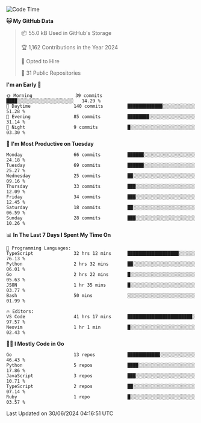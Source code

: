 <!--START_SECTION:thansetan-waka-->
![Code Time](http://img.shields.io/badge/Code%20Time-45%20hrs%2015%20mins-blue)

**🐱 My GitHub Data** 

> 📦 55.0 kB Used in GitHub's Storage 
 > 
> 🏆 1,162 Contributions in the Year 2024
 > 
> 💼 Opted to Hire
 > 
> 📜 31 Public Repositories 
 > 

**I'm an Early 🐤** 

```text
🌞 Morning                39 commits          ████░░░░░░░░░░░░░░░░░░░░░   14.29 % 
🌆 Daytime                140 commits         █████████████░░░░░░░░░░░░   51.28 % 
🌃 Evening                85 commits          ████████░░░░░░░░░░░░░░░░░   31.14 % 
🌙 Night                  9 commits           █░░░░░░░░░░░░░░░░░░░░░░░░   03.30 % 
```

📅 **I'm Most Productive on Tuesday** 

```text
Monday                   66 commits          ██████░░░░░░░░░░░░░░░░░░░   24.18 % 
Tuesday                  69 commits          ██████░░░░░░░░░░░░░░░░░░░   25.27 % 
Wednesday                25 commits          ██░░░░░░░░░░░░░░░░░░░░░░░   09.16 % 
Thursday                 33 commits          ███░░░░░░░░░░░░░░░░░░░░░░   12.09 % 
Friday                   34 commits          ███░░░░░░░░░░░░░░░░░░░░░░   12.45 % 
Saturday                 18 commits          ██░░░░░░░░░░░░░░░░░░░░░░░   06.59 % 
Sunday                   28 commits          ███░░░░░░░░░░░░░░░░░░░░░░   10.26 % 
```

📊 **In The Last 7 Days I Spent My Time On** 

```text
💬 Programming Languages: 
TypeScript               32 hrs 12 mins      ███████████████████░░░░░░   76.13 % 
Python                   2 hrs 32 mins       ██░░░░░░░░░░░░░░░░░░░░░░░   06.01 % 
Go                       2 hrs 22 mins       █░░░░░░░░░░░░░░░░░░░░░░░░   05.63 % 
JSON                     1 hr 35 mins        █░░░░░░░░░░░░░░░░░░░░░░░░   03.77 % 
Bash                     50 mins             ░░░░░░░░░░░░░░░░░░░░░░░░░   01.99 % 

🔥 Editors: 
VS Code                  41 hrs 17 mins      ████████████████████████░   97.57 % 
Neovim                   1 hr 1 min          █░░░░░░░░░░░░░░░░░░░░░░░░   02.43 % 
```

**🧑‍💻 I Mostly Code in Go** 

```text
Go                       13 repos            ████████████░░░░░░░░░░░░░   46.43 % 
Python                   5 repos             ████░░░░░░░░░░░░░░░░░░░░░   17.86 % 
JavaScript               3 repos             ███░░░░░░░░░░░░░░░░░░░░░░   10.71 % 
TypeScript               2 repos             ██░░░░░░░░░░░░░░░░░░░░░░░   07.14 % 
Ruby                     1 repo              █░░░░░░░░░░░░░░░░░░░░░░░░   03.57 % 
```

Last Updated on 30/06/2024 04:16:51 UTC
<!--END_SECTION:thansetan-waka-->